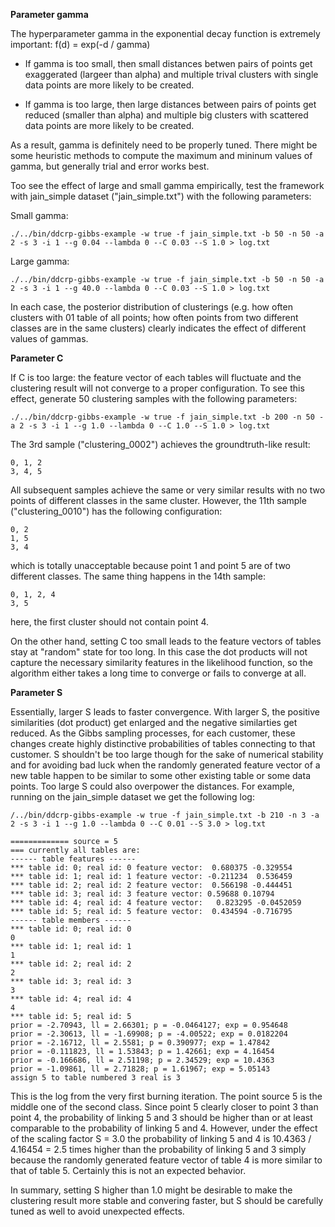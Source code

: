 **Parameter gamma**

The hyperparameter gamma in the exponential decay function is extremely important: f(d) = exp(-d / gamma)

- If gamma is too small, then small distances betwen pairs of points get exaggerated (largeer than alpha) and multiple trival clusters with single data points are more likely to be created.

- If gamma is too large, then large distances between pairs of points get reduced (smaller than alpha) and multiple big clusters with scattered data points are more likely to be created.

As a result, gamma is definitely need to be properly tuned. There might be some heuristic methods to compute the maximum and mininum values of gamma, but generally trial and error works best.

Too see the effect of large and small gamma empirically, test the framework with jain_simple dataset ("jain_simple.txt") with the following parameters:

Small gamma:

```
./../bin/ddcrp-gibbs-example -w true -f jain_simple.txt -b 50 -n 50 -a 2 -s 3 -i 1 --g 0.04 --lambda 0 --C 0.03 --S 1.0 > log.txt
```

Large gamma:

```
./../bin/ddcrp-gibbs-example -w true -f jain_simple.txt -b 50 -n 50 -a 2 -s 3 -i 1 --g 40.0 --lambda 0 --C 0.03 --S 1.0 > log.txt
```

In each case, the posterior distribution of clusterings (e.g. how often clusters with 01 table of all points; how often points from two different classes are in the same clusters) clearly indicates the effect of different values of gammas.

**Parameter C**

If C is too large: the feature vector of each tables will fluctuate and the clustering result will not converge to a proper configuration. To see this effect, generate 50 clustering samples with the following parameters:

```
./../bin/ddcrp-gibbs-example -w true -f jain_simple.txt -b 200 -n 50 -a 2 -s 3 -i 1 --g 1.0 --lambda 0 --C 1.0 --S 1.0 > log.txt
```

The 3rd sample ("clustering_0002") achieves the groundtruth-like result:

```
0, 1, 2
3, 4, 5
```

All subsequent samples achieve the same or very similar results with no two points of different classes in the same cluster. However, the 11th sample ("clustering_0010") has the following configuration:

```
0, 2
1, 5
3, 4
```

which is totally unacceptable because point 1 and point 5 are of two different classes. The same thing happens in the 14th sample:

```
0, 1, 2, 4
3, 5
```

here, the first cluster should not contain point 4.

On the other hand, setting C too small leads to the feature vectors of tables stay at "random" state for too long. In this case the dot products will not capture the necessary similarity features in the likelihood function, so the algorithm either takes a long time to converge or fails to converge at all.

**Parameter S**

Essentially, larger S leads to faster convergence. With larger S, the positive similarities (dot product) get enlarged and the negative similarties get reduced. As the Gibbs sampling processes, for each customer, these changes create highly distinctive probabilities of tables connecting to that customer. S shouldn't be too large though for the sake of numerical stability and for avoiding bad luck when the randomly generated feature vector of a new table happen to be similar to some other existing table or some data points. Too large S could also overpower the distances. For example, running on the jain_simple dataset we get the following log:

```
/../bin/ddcrp-gibbs-example -w true -f jain_simple.txt -b 210 -n 3 -a 2 -s 3 -i 1 --g 1.0 --lambda 0 --C 0.01 --S 3.0 > log.txt
```

```
============= source = 5
=== currently all tables are:
------ table features ------
*** table id: 0; real id: 0 feature vector:  0.680375 -0.329554
*** table id: 1; real id: 1 feature vector: -0.211234  0.536459
*** table id: 2; real id: 2 feature vector:  0.566198 -0.444451
*** table id: 3; real id: 3 feature vector: 0.59688 0.10794
*** table id: 4; real id: 4 feature vector:   0.823295 -0.0452059
*** table id: 5; real id: 5 feature vector:  0.434594 -0.716795
------ table members ------
*** table id: 0; real id: 0
0
*** table id: 1; real id: 1
1
*** table id: 2; real id: 2
2
*** table id: 3; real id: 3
3
*** table id: 4; real id: 4
4
*** table id: 5; real id: 5
prior = -2.70943, ll = 2.66301; p = -0.0464127; exp = 0.954648
prior = -2.30613, ll = -1.69908; p = -4.00522; exp = 0.0182204
prior = -2.16712, ll = 2.5581; p = 0.390977; exp = 1.47842
prior = -0.111823, ll = 1.53843; p = 1.42661; exp = 4.16454
prior = -0.166686, ll = 2.51198; p = 2.34529; exp = 10.4363
prior = -1.09861, ll = 2.71828; p = 1.61967; exp = 5.05143
assign 5 to table numbered 3 real is 3
```

This is the log from the very first burning iteration. The point source 5 is the middle one of the second class. Since point 5 clearly closer to point 3 than point 4, the probability of linking 5 and 3 should be higher than or at least comparable to the probability of linking 5 and 4. However, under the effect of the scaling factor S = 3.0 the probability of linking 5 and 4 is 10.4363 / 4.16454 = 2.5 times higher than the probability of linking 5 and 3 simply because the randomly generated feature vector of table 4 is more similar to that of table 5. Certainly this is not an expected behavior.

In summary, setting S higher than 1.0 might be desirable to make the clustering result more stable and convering faster, but S should be carefully tuned as well to avoid unexpected effects.

